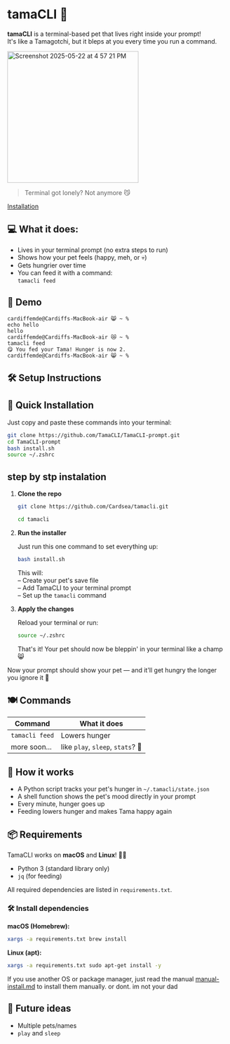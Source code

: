 # tamaCLI 🐣

**tamaCLI** is a terminal-based pet that lives right inside your prompt!  
It's like a Tamagotchi, but it bleps at you every time you run a command.

<img width="299" alt="Screenshot 2025-05-22 at 4 57 21 PM" src="https://github.com/user-attachments/assets/7ffcb00e-b07c-4cd3-ae61-dbedb2dc3e11" />

> Terminal got lonely? Not anymore 😼

[Installation](#installation)

## 💻 What it does:

- Lives in your terminal prompt (no extra steps to run)
- Shows how your pet feels (happy, meh, or 💀)
- Gets hungrier over time
- You can feed it with a command:  
  ```tamacli feed```

## 📸 Demo

```cardiffemde@Cardiffs-MacBook-air 😸 ~ %```  
```echo hello```  
```hello```  
```cardiffemde@Cardiffs-MacBook-air 😿 ~ %```  
```tamacli feed```  
```😋 You fed your Tama! Hunger is now 2.```  
```cardiffemde@Cardiffs-MacBook-air 😸 ~ %```

## 🛠️ Setup Instructions

   ## 🚀 Quick Installation

   Just copy and paste these commands into your terminal:

   ```bash
   git clone https://github.com/TamaCLI/TamaCLI-prompt.git
   cd TamaCLI-prompt
   bash install.sh
   source ~/.zshrc
   ```

## step by stp instalation
1. **Clone the repo**

   ```bash
   git clone https://github.com/Cardsea/tamacli.git
   ```  
   ```bash 
   cd tamacli
   ```

2. **Run the installer**

   Just run this one command to set everything up:  
   ```bash
   bash install.sh
   ```

   This will:  
   – Create your pet's save file  
   – Add TamaCLI to your terminal prompt  
   – Set up the ```tamacli``` command

3. **Apply the changes**

   Reload your terminal or run:  
   ```bash
   source ~/.zshrc
   ```

   That's it! Your pet should now be bleppin' in your terminal like a champ 😸

Now your prompt should show your pet — and it'll get hungry the longer you ignore it 👀

## 🍽️ Commands

| Command        | What it does            |
|----------------|--------------------------|
| ```tamacli feed``` | Lowers hunger            |
| more soon...   | like ```play```, ```sleep```, ```stats```? 👀 |

## 💾 How it works

- A Python script tracks your pet's hunger in ```~/.tamacli/state.json```
- A shell function shows the pet's mood directly in your prompt
- Every minute, hunger goes up
- Feeding lowers hunger and makes Tama happy again

## 📦 Requirements

TamaCLI works on **macOS** and **Linux**! 🐧🍏

- Python 3 (standard library only)
- `jq` (for feeding)

All required dependencies are listed in `requirements.txt`.

### 🛠️ Install dependencies

**macOS (Homebrew):**
```bash
xargs -a requirements.txt brew install
```

**Linux (apt):**
```bash
xargs -a requirements.txt sudo apt-get install -y
```

If you use another OS or package manager, just read the manual [manual-install.md](guides/manual-install.md) to install them manually. or dont. im not your dad
## 🐾 Future ideas

- Multiple pets/names
- ```play``` and ```sleep```
